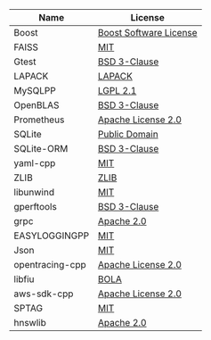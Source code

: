 





| Name          | License                                                      |
| ------------- | ------------------------------------------------------------ |
| Boost         | [Boost Software License](https://github.com/boostorg/boost/blob/master/LICENSE_1_0.txt)                                       |
| FAISS         | [MIT](https://github.com/facebookresearch/faiss/blob/master/LICENSE)                                                          |
| Gtest         | [BSD 3-Clause](https://github.com/google/googletest/blob/master/LICENSE)                                                 |
| LAPACK        | [LAPACK](https://github.com/Reference-LAPACK/lapack/blob/master/LICENSE)                                                 |
| MySQLPP       | [LGPL 2.1](https://tangentsoft.com/mysqlpp/artifact/b128a66dab867923)                                                     |
| OpenBLAS      | [BSD 3-Clause](https://github.com/xianyi/OpenBLAS/blob/develop/LICENSE)                                                 |
| Prometheus    | [Apache License 2.0](https://github.com/prometheus/prometheus/blob/master/LICENSE)                                           |
| SQLite        | [Public Domain](https://www.sqlite.org/copyright.html)       |
| SQLite-ORM    | [BSD 3-Clause](https://github.com/fnc12/sqlite_orm/blob/master/LICENSE)                                                 |
| yaml-cpp      | [MIT](https://github.com/jbeder/yaml-cpp/blob/master/LICENSE)                                                          |
| ZLIB          | [ZLIB](http://zlib.net/zlib_license.html)                    |
| libunwind     | [MIT](https://github.com/libunwind/libunwind/blob/master/LICENSE)                                                          |
| gperftools    | [BSD 3-Clause](https://github.com/gperftools/gperftools/blob/master/COPYING)                                                 |
| grpc          | [Apache 2.0](https://github.com/grpc/grpc/blob/master/LICENSE)                                                   |
| EASYLOGGINGPP | [MIT](https://github.com/zuhd-org/easyloggingpp/blob/master/LICENSE)                                                          |
| Json          | [MIT](https://github.com/nlohmann/json/blob/develop/LICENSE.MIT)                                                          |
| opentracing-cpp | [Apache License 2.0](https://github.com/opentracing/opentracing-cpp/blob/master/LICENSE)                                     |
| libfiu        | [BOLA](https://github.com/albertito/libfiu/blob/master/LICENSE)                                                          |
| aws-sdk-cpp   | [Apache License 2.0](https://github.com/aws/aws-sdk-cpp/blob/master/LICENSE)                                             |
|  SPTAG        |   [MIT](https://github.com/microsoft/SPTAG/blob/master/LICENSE)                                                         |
|  hnswlib      |  [Apache 2.0](https://github.com/nmslib/hnswlib/blob/master/LICENSE)                                                     |

